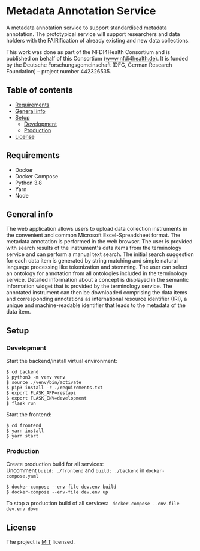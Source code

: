 # Metadata Annotation Service
A metadata annotation service to support standardised metadata 
annotation. The prototypical service will support researchers and data holders 
with the FAIRification of already existing and new data collections. 

This work was done as part of the NFDI4Health Consortium and is published on behalf of this Consortium (www.nfdi4health.de). 
It is funded by the Deutsche Forschungsgemeinschaft (DFG, German Research Foundation) – project number 442326535.

## Table of contents
* [Requirements](#requirements)
* [General info](#general-info)
* [Setup](#setup)
  * [Development](#development)
  * [Production](#production)
* [License](#license)

## Requirements
* Docker
* Docker Compose
* Python 3.8
* Yarn
* Node

## General info
The web application allows users to upload data collection instruments in the convenient and common Microsoft Excel-Spreadsheet format. The metadata annotation is performed in the web browser. The user is provided with search results of the instrument's data items from the terminology service and can perform a manual text search. The initial search suggestion for each data item is generated by string matching and simple natural language processing like tokenization and stemming. The user can select an ontology for annotation from all ontologies included in the terminology service. Detailed information about a concept is displayed in the semantic information widget that is provided by the terminology service. The annotated instrument can then be downloaded comprising the data items and corresponding annotations as international resource identifier (IRI), a unique and machine-readable identifier that leads to the metadata of the data item.

## Setup

### Development
Start the backend/install virtual environment:
```
$ cd backend
$ python3 -m venv venv 
$ source ./venv/bin/activate
$ pip3 install -r ./requirements.txt 
$ export FLASK_APP=restapi 
$ export FLASK_ENV=development
$ flask run
```
Start the frontend:
```
$ cd frontend
$ yarn install
$ yarn start
```

### Production

Create production build for all services:  
Uncomment `build: ./frontend` and `build: ./backend` in `docker-compose.yaml`

```
$ docker-compose --env-file dev.env build
$ docker-compose --env-file dev.env up
```

To stop a production build of all services:
` docker-compose --env-file dev.env down`

## License
The project is [MIT](LICENSE) licensed.